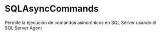 # SQLAsyncCommands
Permite la ejecución de comandos asincrónicos en SQL Server usando el SQL Server Agent
